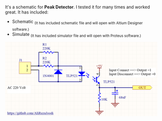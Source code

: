 It's a schematic for **Peak Detector**. I tested it for many times and worked great. It has included:
- Schematic <sub>(It has included schematic file and will open with Altium Designer software.)</sub>
- Simulate <sub>(It has included simulator file and will open with Proteus software.)</sub>


![This is an image](https://github.com/AliRezaJoodi/Electronic-Modules/blob/main/Detector_AC%20Voltage%20Detector/Schematic_Altium%20Designer%20software/V1.0.png?raw=true)
